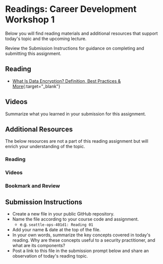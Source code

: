 # Readings: Career Development Workshop 1

Below you will find reading materials and additional resources that support today's topic and the upcoming lecture.

Review the Submission Instructions for guidance on completing and submitting this assignment.

## Reading

- [What Is Data Encryption? Definition, Best Practices & More](https://digitalguardian.com/blog/what-data-encryption#:~:text=A%20Definition%20of%20Data%20Encryption,unencrypted%20data%20is%20called%20plaintext.){:target="_blank"}

## Videos

Summarize what you learned in your submission for this assignment.

## Additional Resources

The below resources are not a part of this reading assignment but will enrich your understanding of the topic.

### Reading

### Videos

### Bookmark and Review

## Submission Instructions

- Create a new file in your public GitHub repository.
- Name the file according to your course code and assignment.
  - e.g. `seattle-ops-401d1: Reading 01`
- Add your name & date at the top of the file.
- In your own words, summarize the key concepts covered in today's reading. Why are these concepts useful to a security practitioner, and what are its components?
- Post a link to this file in the submission prompt below and share an observation of today's reading topic.
